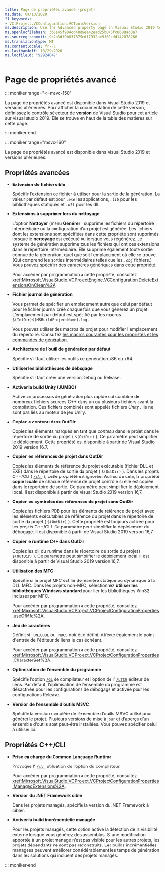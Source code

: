 ```yaml
---
title: Page de propriétés avancé (projet)
ms.date: 08/10/2020
f1_keywords:
- VC.Project.VCConfiguration.VCToolsVersion
ms.description: Use the Advanced property page in Visual Studio 2019 to set various properties for C++ projects.
ms.openlocfilehash: 3b1e45f984cd40d6ea42ead25b045fc8688ad0a7
ms.sourcegitcommit: 9c2b3df9b837879cd17932ae9f61cdd142078260
ms.translationtype: MT
ms.contentlocale: fr-FR
ms.lasthandoff: 10/29/2020
ms.locfileid: "92924042"
---
```

# <a name="advanced-property-page"></a>Page de propriétés avancé

::: moniker range="<=msvc-150"

La page de propriétés avancé est disponible dans Visual Studio 2019 et versions ultérieures. Pour afficher la documentation de cette version, définissez le contrôle sélecteur de **version** de Visual Studio pour cet article sur visual studio 2019. Elle se trouve en haut de la table des matières sur cette page.

::: moniker-end

::: moniker range="msvc-160"

La page de propriétés avancé est disponible dans Visual Studio 2019 et versions ultérieures.

## <a name="advanced-properties"></a>Propriétés avancées

- **Extension de fichier cible**

   Spécifie l’extension de fichier à utiliser pour la sortie de la génération. La valeur par défaut est pour *`.exe`* les applications, *`.lib`* pour les bibliothèques statiques et *`.dll`* pour les dll.

- **Extensions à supprimer lors du nettoyage**

   L’option **Nettoyer** (menu **Générer** ) supprime les fichiers du répertoire intermédiaire où la configuration d’un projet est générée. Les fichiers dont les extensions sont spécifiées dans cette propriété sont supprimés lorsque le **nettoyage** est exécuté ou lorsque vous régénérez. Le système de génération supprime tous les fichiers qui ont ces extensions dans le répertoire intermédiaire. Elle supprime également toute sortie connue de la génération, quel que soit l’emplacement où elle se trouve. (Qui comprend les sorties intermédiaires telles que les *`.obj`* fichiers.) Vous pouvez spécifier des caractères génériques dans cette propriété.

   Pour accéder par programmation à cette propriété, consultez <xref:Microsoft.VisualStudio.VCProjectEngine.VCConfiguration.DeleteExtensionsOnClean%2A>.

- **Fichier journal de génération**

   Vous permet de spécifier un emplacement autre que celui par défaut pour le fichier journal créé chaque fois que vous générez un projet. L’emplacement par défaut est spécifié par les macros `$(IntDir)$(MSBuildProjectName).log` .

   Vous pouvez utiliser des macros de projet pour modifier l'emplacement du répertoire. Consultez [les macros courantes pour les propriétés et les commandes de génération](common-macros-for-build-commands-and-properties.md).

- **Architecture de l’outil de génération par défaut**

   Spécifie s’il faut utiliser les outils de génération x86 ou x64.

- **Utiliser les bibliothèques de débogage**

   Spécifie s’il faut créer une version Debug ou Release.

- **Activer la build Unity (JUMBO)**

   Active un processus de génération plus rapide qui combine de nombreux fichiers sources C++ dans un ou plusieurs fichiers avant la compilation. Ces fichiers combinés sont appelés fichiers *Unity* . Ils ne sont pas liés au moteur de jeu Unity.

- **Copier le contenu dans OutDir**

   Copiez les éléments marqués en tant que *contenu* dans le projet dans le répertoire de sortie du projet ( `$(OutDir)` ). Ce paramètre peut simplifier le déploiement. Cette propriété est disponible à partir de Visual Studio 2019 version 16,7.

- **Copier les références de projet dans OutDir**

   Copiez les éléments de référence du projet exécutable (fichier DLL et EXE) dans le répertoire de sortie du projet ( `$(OutDir)` ). Dans les projets C++/CLI ( [`/clr`](clr-common-language-runtime-compilation.md) ), cette propriété est ignorée. Au lieu de cela, la propriété **copie locale** de chaque référence de projet contrôle si elle est copiée dans le répertoire de sortie. Ce paramètre peut simplifier le déploiement local. Il est disponible à partir de Visual Studio 2019 version 16,7.

- **Copier les symboles des références de projet dans OutDir**

   Copiez les fichiers PDB pour les éléments de référence de projet avec les éléments exécutables de référence du projet dans le répertoire de sortie du projet ( `$(OutDir)` ). Cette propriété est toujours activée pour les projets C++/CLI. Ce paramètre peut simplifier le déploiement du débogage. Il est disponible à partir de Visual Studio 2019 version 16,7.

- **Copier le runtime C++ dans OutDir**

   Copiez les dll du runtime dans le répertoire de sortie du projet ( `$(OutDir)` ). Ce paramètre peut simplifier le déploiement local. Il est disponible à partir de Visual Studio 2019 version 16,7.

- **Utilisation des MFC**

   Spécifie si le projet MFC est lié de manière statique ou dynamique à la DLL MFC. Dans les projets non-MFC, sélectionnez **utiliser les bibliothèques Windows standard** pour lier les bibliothèques Win32 incluses par MFC.

   Pour accéder par programmation à cette propriété, consultez <xref:Microsoft.VisualStudio.VCProject.VCProjectConfigurationProperties.useOfMfc%2A>.

- **Jeu de caractères**

   Définit si `_UNICODE` ou `_MBCS` doit être défini. Affecte également le point d'entrée de l'éditeur de liens le cas échéant.

   Pour accéder par programmation à cette propriété, consultez <xref:Microsoft.VisualStudio.VCProject.VCProjectConfigurationProperties.CharacterSet%2A>.

- **Optimisation de l’ensemble du programme**

   Spécifie l’option [`/GL`](gl-whole-program-optimization.md) de compilateur et l’option de l' [`/LTCG`](ltcg-link-time-code-generation.md) éditeur de liens. Par défaut, l’optimisation de l’ensemble du programme est désactivée pour les configurations de débogage et activée pour les configurations Release.

- **Version de l’ensemble d’outils MSVC**

   Spécifie la version complète de l’ensemble d’outils MSVC utilisé pour générer le projet. Plusieurs versions de mise à jour et d’aperçu d’un ensemble d’outils sont peut-être installées. Vous pouvez spécifier celui à utiliser ici.

## <a name="ccli-properties"></a>Propriétés C++/CLI

- **Prise en charge du Common Language Runtime**

   Provoque l' [`/clr`](clr-common-language-runtime-compilation.md) utilisation de l’option du compilateur.

   Pour accéder par programmation à cette propriété, consultez <xref:Microsoft.VisualStudio.VCProject.VCProjectConfigurationProperties.ManagedExtensions%2A>.

- **Version du .NET Framework cible**

   Dans les projets managés, spécifie la version du .NET Framework à cibler.

- **Activer la build incrémentielle managée**

   Pour les projets managés, cette option active la détection de la visibilité externe lorsque vous générez des assemblys. Si une modification apportée à un projet managé n’est pas visible pour les autres projets, les projets dépendants ne sont pas reconstruits. Les builds incrémentielles managées peuvent améliorer considérablement les temps de génération dans les solutions qui incluent des projets managés.

::: moniker-end
